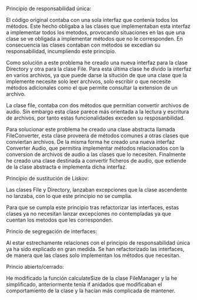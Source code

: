 Principio de responsabilidad única:

El código original contaba con una sola interfaz que contenía todos los métodos.
Este hecho obligaba a las clases que implementaban esta interfaz a implementar
todos los metodos, provocando situaciones en las que una clase se ve obligada
a implementar métodos que no le corresponden. En consecuencia las clases contaban
con métodos se excedian su responsabilidad, incumpliendo este principio. 

Como solución a este problema he creado una nueva interfaz para la clase Directory y otra 
para la clase File. Para esta última clase he divido la interfaz en varios archivos, ya 
que puede darse la situción de que una clase que la implemente necesite solo leer archivos,
solo escribir o que necesite métodos adicionales como el que permite consultar la extension
de un archivo.

La clase file, contaba con dos métodos que permitian convertir archivos de audio. Sin
embargo esta clase parece más orientada a la lectura y escritura de archivos, por tanto 
estas funcionalidades exceden su resposanbilidad. 

Para solucionar este problema he creado una clase abstracta llamada FileConverter, esta clase
proveera de métodos comunes a otras clases que conviertan archivos. De la misma forma he creado
una nueva interfaz Converter Audio, que permitira implementar métodos relacionados con la 
conversion de archivos de audio a las clases que lo necesiten. Finalmente he creado una clase destinada a convertir ficheros de audio, que extiende de la clase abstracta e implementa dicha interfaz.

Principio de sustitución de Liskov:

Las clases File y Directory, lanzaban excepciones que la clase ascendente no lanzaba, con lo
que este principio no se cumplia. 

Para que se cumpla este principio tras refactorizar las interfaces, estas clases ya no necesitan
lanzar excepciones no contempladas ya que cuentan los metodos que les corresponden.

Princio de segregación de interfaces:

Al estar estrechamente relaciones con el principio de responsabilidad única ya ha sido explicado
en gran medida. Se han refactorizado las interfaces, de manera que las clases solo implementan
los métodos que necesitan.

Princio abierto/cerrado:

He modificado la función calculateSize de la clase FileManager y la he simplificado, anteriormente tenia if anidados que modificaban el comportamiento de la clase y la 
hacían más complicada de mantener.

